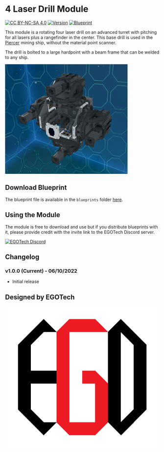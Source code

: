 # 4 Laser Drill Module

[![CC BY-NC-SA 4.0](https://img.shields.io/badge/License-CC%20BY--NC--SA%204.0-lightgrey.svg)](http://creativecommons.org/licenses/by-nc-sa/4.0/)
[![Version](https://img.shields.io/static/v1?label=Version&message=1.0.0&color=blue)](#changelog)
[![Blueprint](https://img.shields.io/static/v1?label=Blueprint&message=Free%20Download&color=brightgreen)](#download-blueprint)

This module is a rotating four laser drill on an advanced turret with pitching for all lasers plus a rangefinder in the center.
This base drill is used in the [Piercer](../../../piercer) mining ship, without the material point scanner.

The drill is bolted to a large hardpoint with a beam frame that can be welded to any ship.

![4 Laser Drill Modulee](./images/4_laser_drill1.png)

## Download Blueprint

The blueprint file is available in the `blueprints` folder [here](https://github.com/vinteo/starbase-ships/raw/main/others/modules/4_laser_drill/blueprints/4_laser_drill.fbe).

## Using the Module

The module is free to download and use but if you distribute blueprints with it, please provide credit with the invite link to the EGOTech Discord server.

[![EGOTech Discord](https://discordapp.com/api/guilds/1013328685564178472/widget.png?style=banner2)](https://discord.gg/BKwVGvncmN)

## Changelog

### v1.0.0 (Current) - 06/10/2022

- Initial release

## Designed by EGOTech

![EGOTech](../../../others/egotech/logos/egotech_logo_light.png)
